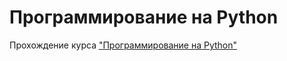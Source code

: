 # Программирование на Python
Прохождение курса ["Программирование на Python"](https://stepik.org/course/67/syllabus)
